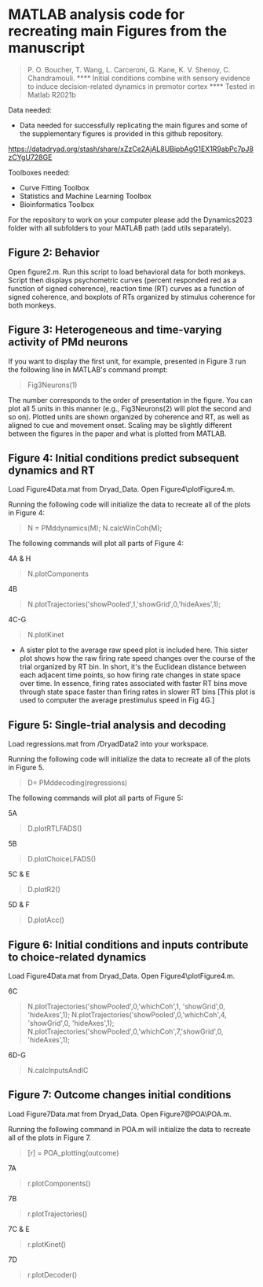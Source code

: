 # MATLAB analysis code for recreating main Figures from the manuscript
> P. O. Boucher, T. Wang, L. Carceroni, G. Kane, K. V. Shenoy, C. Chandramouli.
> **** Initial conditions combine with sensory evidence to induce decision-related dynamics in premotor cortex ****
Tested in Matlab R2021b

Data needed:
- Data needed for successfully replicating the main figures and some of the supplementary figures is provided in this github repository.

https://datadryad.org/stash/share/xZzCe2AjAL8UBipbAgG1EX1R9abPc7pJ8zCYgU728GE

Toolboxes needed: 
- Curve Fitting Toolbox
- Statistics and Machine Learning Toolbox
- Bioinformatics Toolbox

For the repository to work on your computer please add the Dynamics2023 folder with all subfolders to your MATLAB path (add utils separately). 

## Figure 2: Behavior

Open figure2.m. Run this script to load behavioral data for both monkeys. Script then displays psychometric curves (percent responded red as a function of signed coherence), reaction time (RT) curves as a function of signed coherence, and boxplots of RTs organized by stimulus coherence for both monkeys.

## Figure 3: Heterogeneous and time-varying activity of PMd neurons 
 
If you want to display the first unit, for example, presented in Figure 3 run the following line in MATLAB's command prompt:
 >Fig3Neurons(1)

The number corresponds to the order of presentation in the figure. You can plot all 5 units in this manner (e.g., Fig3Neurons(2) will plot the second and so on). Plotted units are shown organized by coherence and RT, as well as aligned to cue and movement onset. Scaling may be slightly different between the figures in the paper and what is plotted from MATLAB.

## Figure 4: Initial conditions predict subsequent dynamics and RT

Load Figure4Data.mat from Dryad_Data. Open Figure4\plotFigure4.m.

Running the following code will initialize the data to recreate all of the plots in Figure 4:
> N = PMddynamics(M); 
> N.calcWinCoh(M);


 The following commands will plot all parts of Figure 4: 

4A & H
> N.plotComponents


4B
> N.plotTrajectories('showPooled',1,'showGrid',0,'hideAxes',1); 

4C-G
> N.plotKinet

- A sister plot to the average raw speed plot is included here. This sister plot shows how the raw firing rate speed changes over the course of the trial organized by RT bin. In short, it's the Euclidean distance between each adjacent time points, so how firing rate changes in state space over time. In essence, firing rates associated with faster RT bins move through state space faster than firing rates in slower RT bins [This plot is used to computer the average prestimulus speed in Fig 4G.]


## Figure 5: Single-trial analysis and decoding
Load regressions.mat from /DryadData2 into your workspace.

Running the following code will initialize the data to recreate all of the plots in Figure 5. 
> D= PMddecoding(regressions) 

The following commands will plot all parts of Figure 5: 

5A
>D.plotRTLFADS() 

5B
>D.plotChoiceLFADS()

5C & E
>D.plotR2() 

5D & F
>D.plotAcc() 

## Figure 6: Initial conditions and inputs contribute to choice-related dynamics

Load Figure4Data.mat from Dryad_Data. Open Figure4\plotFigure4.m.

6C
>N.plotTrajectories('showPooled',0,'whichCoh',1, 'showGrid',0, 'hideAxes',1);
>N.plotTrajectories('showPooled',0,'whichCoh',4, 'showGrid',0, 'hideAxes',1);
>N.plotTrajectories('showPooled',0,'whichCoh',7,'showGrid',0, 'hideAxes',1);

6D-G
>N.calcInputsAndIC

## Figure 7: Outcome changes initial conditions

Load Figure7Data.mat from Dryad_Data. Open Figure7\@POA\POA.m.

Running the following command in POA.m will initialize the data to recreate all of the plots in Figure 7. 
>[r] = POA_plotting(outcome) 

7A
>r.plotComponents()

7B
>r.plotTrajectories()

7C & E
>r.plotKinet()

7D
>r.plotDecoder()
